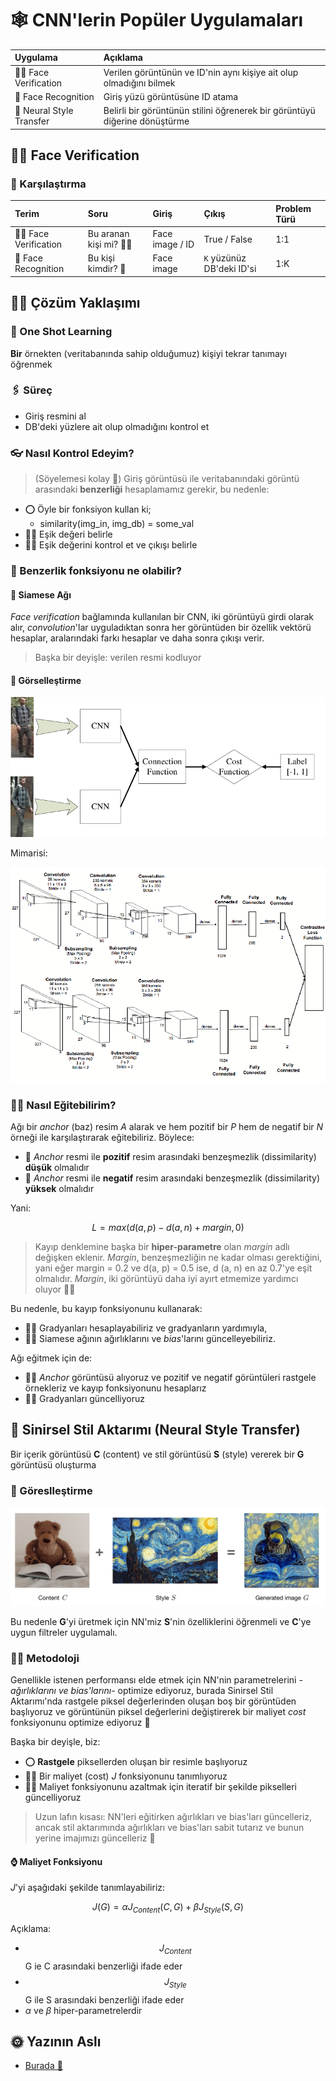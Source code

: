 # 🕸 CNN'lerin Popüler Uygulamaları

| Uygulama | Açıklama |
| :--- | :--- |
| 🧒👧 Face Verification | Verilen görüntünün ve ID'nin aynı kişiye ait olup olmadığını bilmek |
| 👸 Face Recognition | Giriş yüzü görüntüsüne ID atama |
| 🌠 Neural Style Transfer | Belirli bir görüntünün stilini öğrenerek bir görüntüyü diğerine dönüştürme |

## 🧒👧 Face Verification

### 🙌 Karşılaştırma

| Terim | Soru | Giriş | Çıkış | Problem Türü |
| :--- | :--- | :--- | :--- | :--- |
| 🧒👧 Face Verification | Bu aranan kişi mi? 🕵️‍♂️ | Face image / ID | True / False | 1:1 |
| 👸 Face Recognition | Bu kişi kimdir? 🧐 | Face image | `K` yüzünüz DB'deki ID'si | 1:K |

## 🤸‍♀️ Çözüm Yaklaşımı

### 🤳 One Shot Learning

**Bir** örnekten \(veritabanında sahip olduğumuz\) kişiyi tekrar tanımayı öğrenmek

### 🖇 Süreç

* Giriş resmini al
* DB'deki yüzlere ait olup olmadığını kontrol et

### 👓 Nasıl Kontrol Edeyim?

> \(Söyelemesi kolay 🤭\) Giriş görüntüsü ile veritabanındaki görüntü arasındaki **benzerliği** hesaplamamız gerekir, bu nedenle:

* ⭕ Öyle bir fonksiyon kullan ki; 
  * similarity\(img\_in, img\_db\) = some\_val
* 👷‍♀️ Eşik değeri belirle
* 🕵️‍♀️ Eşik değerini kontrol et ve çıkışı belirle

### 🤔 Benzerlik fonksiyonu ne olabilir?

#### 🔷 Siamese Ağı

_Face verification_ bağlamında kullanılan bir CNN, iki görüntüyü girdi olarak alır, _convolution_'lar uyguladıktan sonra her görüntüden bir özellik vektörü hesaplar, aralarındaki farkı hesaplar ve daha sonra çıkışı verir.

> Başka bir deyişle: verilen resmi kodluyor

#### 👀 Görselleştirme

![](../.gitbook/assets/SiameseConcept.png)

Mimarisi:

![](../.gitbook/assets/SiameseArch.png)

### 👩‍🏫 Nasıl Eğitebilirim?

Ağı bir _anchor_ \(baz\) resim _A_ alarak ve hem pozitif bir _P_ hem de negatif bir _N_ örneği ile karşılaştırarak eğitebiliriz. Böylece:

* 🚧 _Anchor_ resmi ile **pozitif** resim arasındaki benzeşmezlik \(dissimilarity\) **düşük** olmalıdır
* 🚧 _Anchor_ resmi ile **negatif** resim arasındaki benzeşmezlik \(dissimilarity\) **yüksek** olmalıdır

Yani:

$$L=max(d(a,p)-d(a,n)+margin, 0)$$

> Kayıp denklemine başka bir **hiper-parametre** olan _margin_ adlı değişken eklenir. _Margin_, benzeşmezliğin ne kadar olması gerektiğini, yani eğer margin = 0.2 ve d\(a, p\) = 0.5 ise, d \(a, n\) en az 0.7'ye eşit olmalıdır. _Margin_, iki görüntüyü daha iyi ayırt etmemize yardımcı oluyor 🤸‍♀️

Bu nedenle, bu kayıp fonksiyonunu kullanarak:

* 👩‍🏫 Gradyanları hesaplayabiliriz ve gradyanların yardımıyla,
* 👩‍🔧 Siamese ağının ağırlıklarını ve _bias_'larını güncelleyebiliriz. 

Ağı eğitmek için de:

* 👩‍🏫 _Anchor_ görüntüsü alıyoruz ve pozitif ve negatif görüntüleri rastgele örnekleriz ve kayıp fonksiyonunu hesaplarız
* 🤹‍♂️ Gradyanları güncelliyoruz

## 🌠 Sinirsel Stil Aktarımı \(Neural Style Transfer\)

Bir içerik görüntüsü **C** \(content\) ve stil görüntüsü **S** \(style\) vererek bir **G** görüntüsü oluşturma

### 👀 Göreslleştirme

![](../.gitbook/assets/NStyleTransfer.png)

Bu nedenle **G**'yi üretmek için NN'miz **S**'nin özelliklerini öğrenmeli ve **C**'ye uygun filtreler uygulamalı.

### 👩‍🎓 Metodoloji

Genellikle istenen performansı elde etmek için NN'nin parametrelerini _-ağırlıklarını ve bias'larını-_ optimize ediyoruz, burada Sinirsel Stil Aktarımı'nda rastgele piksel değerlerinden oluşan boş bir görüntüden başlıyoruz ve görüntünün piksel değerlerini değiştirerek bir maliyet _cost_ fonksiyonunu optimize ediyoruz 🧐

Başka bir deyişle, biz:

* ⭕ **Rastgele** piksellerden oluşan bir resimle başlıyoruz
* 👩‍🏫 Bir maliyet \(cost\) _J_ fonksiyonunu tanımlıyoruz
* 👩‍🔧 Maliyet fonksiyonunu azaltmak için iteratif bir şekilde pikselleri güncelliyoruz

> Uzun lafın kısası: NN'leri eğitirken ağırlıkları ve bias'ları güncelleriz, ancak stil aktarımında ağırlıkları ve bias'ları sabit tutarız ve bunun yerine imajımızı güncelleriz 🙌

#### ⌚ Maliyet Fonksiyonu

_J_'yi aşağıdaki şekilde tanımlayabiliriz:

$$J(G)=\alpha J_{Content}(C,G)+\beta J_{Style}(S,G)$$

Açıklama:

* $$J_{Content}$$ G ie C arasındaki benzerliği ifade eder
* $$J_{Style}$$ G ile S arasındaki benzerliği ifade eder
* _α_ ve _β_ hiper-parametrelerdir

## 🌞 Yazının Aslı

* [Burada 🐾](https://dl.asmaamir.com/3-cnnconcepts/5-applications)

